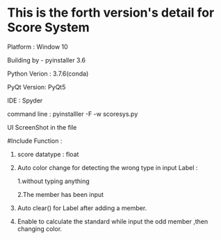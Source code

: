 # This is the forth version's detail for Score System   

Platform :      Window 10

Building by - pyinstaller 3.6

Python Verion : 3.7.6(conda)

PyQt Version:  PyQt5 

IDE :   Spyder

command line : pyinstalller -F -w scoresys.py


UI ScreenShot in the file




#Include Function : 
1. score datatype : float 
2. Auto color change for detecting the wrong type in input Label  : 

    1.without typing anything 
    
    2.The member has been input

3. Auto clear()  for Label  after adding a member. 
4. Enable to calculate the standard while input the odd member ,then changing color.  









